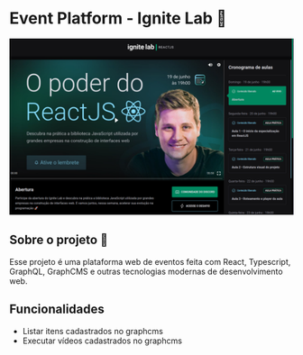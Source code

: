 # Event Platform  - Ignite Lab 🧪

<img src='https://raw.githubusercontent.com/andrelinos/Ignite-Lab-02/main/.github/home-event.png'/>

## Sobre o projeto 📃
Esse projeto é uma plataforma web de 
eventos feita com React, Typescript, 
GraphQL, GraphCMS e outras tecnologias 
modernas de desenvolvimento web.

## Funcionalidades
<ul>
  <li>Listar itens cadastrados no graphcms</li>
  <li>Executar vídeos cadastrados no graphcms</li>
</ul>
